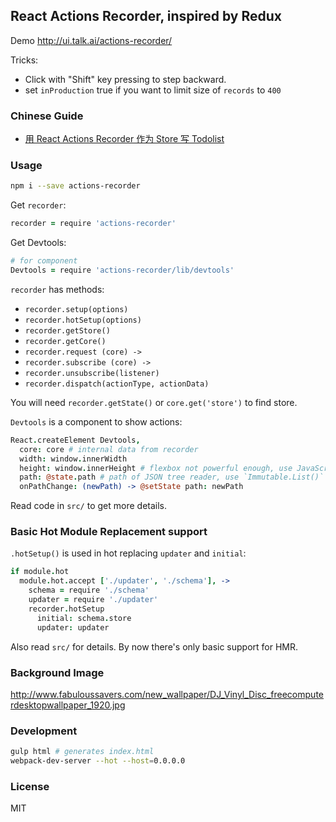 
React Actions Recorder, inspired by Redux
----

Demo http://ui.talk.ai/actions-recorder/

Tricks:

* Click with "Shift" key pressing to step backward.
* set `inProduction` true if you want to limit size of `records` to `400`

### Chinese Guide

* [用 React Actions Recorder 作为 Store 写 Todolist](http://segmentfault.com/a/1190000003863338)

### Usage

```bash
npm i --save actions-recorder
```

Get `recorder`:

```coffee
recorder = require 'actions-recorder'
```

Get Devtools:

```coffee
# for component
Devtools = require 'actions-recorder/lib/devtools'
```

`recorder` has methods:

* `recorder.setup(options)`
* `recorder.hotSetup(options)`
* `recorder.getStore()`
* `recorder.getCore()`
* `recorder.request (core) ->`
* `recorder.subscribe (core) ->`
* `recorder.unsubscribe(listener)`
* `recorder.dispatch(actionType, actionData)`

You will need `recorder.getState()` or `core.get('store')` to find store.

`Devtools` is a component to show actions:

```coffee
React.createElement Devtools,
  core: core # internal data from recorder
  width: window.innerWidth
  height: window.innerHeight # flexbox not powerful enough, use JavaScript
  path: @state.path # path of JSON tree reader, use `Immutable.List()` as default
  onPathChange: (newPath) -> @setState path: newPath
```

Read code in `src/` to get more details.

### Basic Hot Module Replacement support

`.hotSetup()` is used in hot replacing `updater` and `initial`:

```coffee
if module.hot
  module.hot.accept ['./updater', './schema'], ->
    schema = require './schema'
    updater = require './updater'
    recorder.hotSetup
      initial: schema.store
      updater: updater
```

Also read `src/` for details. By now there's only basic support for HMR.

### Background Image

http://www.fabuloussavers.com/new_wallpaper/DJ_Vinyl_Disc_freecomputerdesktopwallpaper_1920.jpg

### Development

```bash
gulp html # generates index.html
webpack-dev-server --hot --host=0.0.0.0
```

### License

MIT
